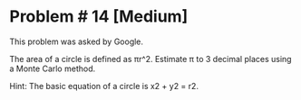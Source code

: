 # Problem # 14 [Medium]

This problem was asked by Google.

The area of a circle is defined as πr^2. Estimate π to 3 decimal places using
a Monte Carlo method.

Hint: The basic equation of a circle is x2 + y2 = r2.